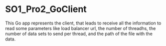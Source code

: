 # SO1_Pro2_GoClient
This Go app represents the client, that leads to receive all the information to read some parameters like load balancer url, the number of threadhs, the number of data sets to send per thread, and the path of the file with the data.
